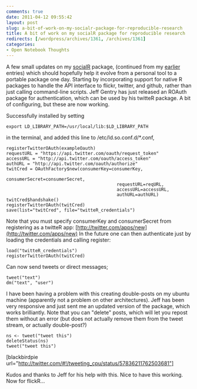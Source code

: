 ```yaml
---
comments: true
date: 2011-04-12 09:55:42
layout: post
slug: a-bit-of-work-on-my-socialr-package-for-reproducible-research
title: A bit of work on my socialR package for reproducible research
redirects: [/wordpress/archives/1361, /archives/1361]
categories:
- Open Notebook Thoughts
---
```


A few small updates on my [socialR](http://www.carlboettiger.info/archives/565) package, (continued from my [earlier](http://www.carlboettiger.info/archives/1355) entries) which should hopefully help it evolve from a personal tool to a portable package one day.  Starting by incorporating support for native R packages to handle the  API interface to flickr, twitter, and github, rather than just calling command-line scripts.  Jeff Gentry has just released an ROAuth package for authentication, which can be used by his twitteR package.  A bit of configuring, but these are now working.  

Successfully installed by setting 

    
    
    export LD_LIBRARY_PATH=/usr/local/lib:$LD_LIBRARY_PATH
    


in the terminal, and added this line to /etc/ld.so.conf.d/*.conf,



    
    registerTwitterOAuth(exampleOauth)
    requestURL = "https://api.twitter.com/oauth/request_token"
    accessURL = "http://api.twitter.com/oauth/access_token"
    authURL = "http://api.twitter.com/oauth/authorize"
    twitCred = OAuthFactory$new(consumerKey=consumerKey,
                                              consumerSecret=consumerSecret,
                                              requestURL=reqURL,
                                              accessURL=accessURL,
                                              authURL=authURL)
    twitCred$handshake()
    registerTwitterOAuth(twitCred)
    save(list="twitCred", file="twitteR_credentials")


Note that you must specify consumerKey and consumerSecret from registering as a twitteR app: [http://twitter.com/apps/new](http://twitter.com/apps/new)
In the future one can then authenticate just by loading the credentials and calling register:

    
    load("twitteR_credentials")
    registerTwitterOAuth(twitCred)


Can now send tweets or direct messages;

    
    tweet("text")
    dm("text", "user")
    



I have been having a problem with this creating double-posts on my ubuntu machine (apparently not a problem on other architectures).  Jeff has been very responsive and just sent me an updated version of the package, which works brilliantly.  Note that you can "delete" posts, which will let you repost them without an error (but does not actually remove them from the tweet stream, or actually double-post?)


    
    
    ns <- tweet("tweet this")
    deleteStatus(ns)
    tweet("tweet this")
    



[blackbirdpie url="http://twitter.com/#!/tweeting_cpu/status/57836211762503681"]

Kudos and thanks to Jeff for his help with this.  Nice to have this working.  Now for flickR...  


